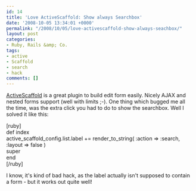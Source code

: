 ```yaml
---
id: 14
title: 'Love ActiveScaffold: Show always Searchbox'
date: '2008-10-05 13:34:01 +0000'
permalink: "/2008/10/05/love-activescaffold-show-always-seachbox/"
layout: post
categories:
- Ruby, Rails &amp; Co.
tags:
- active
- Scaffold
- search
- hack
comments: []
---
```

[ActiveScaffold](http://activescaffold.com/) is a great plugin to build edit form easily. Nicely AJAX and nested forms support (well with limits ;-). One thing which bugged me all the time, was the extra click you had to do to show the searchbox. Well I solved it like this:

[ruby]  
 def index  
 active_scaffold_config.list.label += render_to_string( :action =\> :search, :layout =\> false )  
 super  
 end  
[/ruby]

I know, it's kind of bad hack, as the label actually isn't supposed to contain a form - but it works out quite well!